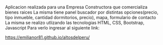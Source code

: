 Aplicacion realizada para una Empresa Constructora que comercializa bienes raices
La misma tiene panel buscador por distintas opciones(precio, tipo inmueble, cantidad dormitorios, precio), mapa,
formulario de contacto
La misma se realizo utlizando las tecnologias HTML, CSS, Bootstrap, Javascript
Para verlo ingresar al siguiente link:

https://emilianor81.github.io/altosdelperu/
